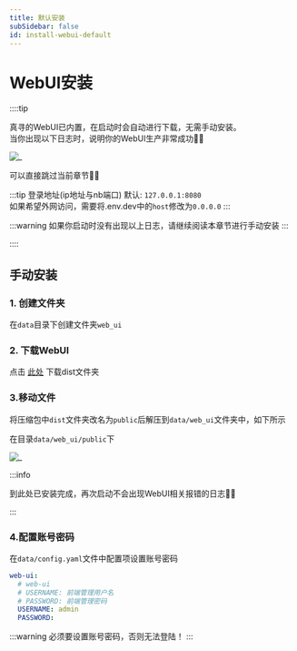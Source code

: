 ```yaml
---
title: 默认安装
subSidebar: false
id: install-webui-default
---
```


WebUI安装
===

::::tip

真寻的WebUI已内置，在启动时会自动进行下载，无需手动安装。  
当你出现以下日志时，说明你的WebUI生产非常成功🎉🎉

![_](/img/install/webui_1.png)  

可以直接跳过当前章节🎉🎉

:::tip
登录地址(ip地址与nb端口) 默认: `127.0.0.1:8080`  
如果希望外网访问，需要将.env.dev中的`host`修改为`0.0.0.0`
:::

:::warning
如果你启动时没有出现以上日志，请继续阅读本章节进行手动安装
:::

::::

手动安装
---

### 1. 创建文件夹

在`data`目录下创建文件夹`web_ui`

### 2. 下载WebUI

点击 [此处](https://mirror.ghproxy.com/https://github.com/HibiKier/zhenxun_bot_webui/archive/refs/heads/dist.zip) 下载dist文件夹

### 3.移动文件

将压缩包中`dist`文件夹改名为`public`后解压到`data/web_ui`文件夹中，如下所示  

在目录`data/web_ui/public`下  

![_](/img/install/webui_2.png)

:::info

到此处已安装完成，再次启动不会出现WebUI相关报错的日志🎉🎉

:::

### 4.配置账号密码

在`data/config.yaml`文件中配置项设置账号密码

```yaml
web-ui:
  # web-ui
  # USERNAME: 前端管理用户名
  # PASSWORD: 前端管理密码
  USERNAME: admin
  PASSWORD: 
```

:::warning
必须要设置账号密码，否则无法登陆！
:::
